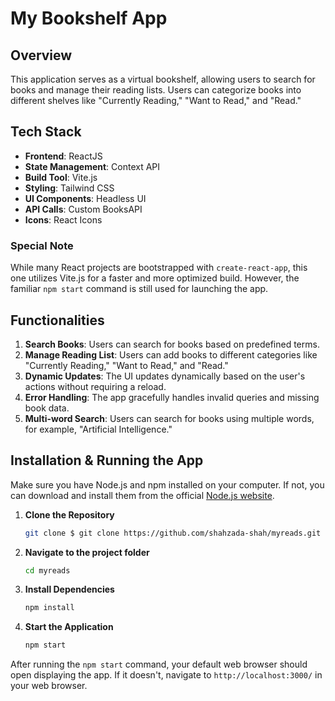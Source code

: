 # My Bookshelf App

## Overview

This application serves as a virtual bookshelf, allowing users to search for books and manage their reading lists. Users can categorize books into different shelves like "Currently Reading," "Want to Read," and "Read."

## Tech Stack

- **Frontend**: ReactJS
- **State Management**: Context API
- **Build Tool**: Vite.js
- **Styling**: Tailwind CSS
- **UI Components**: Headless UI
- **API Calls**: Custom BooksAPI
- **Icons**: React Icons

### Special Note
While many React projects are bootstrapped with `create-react-app`, this one utilizes Vite.js for a faster and more optimized build. However, the familiar `npm start` command is still used for launching the app.

## Functionalities

1. **Search Books**: Users can search for books based on predefined terms.
2. **Manage Reading List**: Users can add books to different categories like "Currently Reading," "Want to Read," and "Read."
3. **Dynamic Updates**: The UI updates dynamically based on the user's actions without requiring a reload.
4. **Error Handling**: The app gracefully handles invalid queries and missing book data.
5. **Multi-word Search**: Users can search for books using multiple words, for example, "Artificial Intelligence."

## Installation & Running the App

Make sure you have Node.js and npm installed on your computer. If not, you can download and install them from the official [Node.js website](https://nodejs.org/en/download/).

1. **Clone the Repository**

    ```bash
    git clone $ git clone https://github.com/shahzada-shah/myreads.git
    ```

2. **Navigate to the project folder**

    ```bash
    cd myreads
    ```

3. **Install Dependencies**

    ```bash
    npm install
    ```

4. **Start the Application**

    ```bash
    npm start
    ```

After running the `npm start` command, your default web browser should open displaying the app. If it doesn't, navigate to `http://localhost:3000/` in your web browser.
